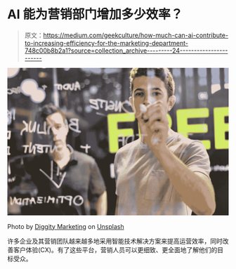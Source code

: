 # AI 能为营销部门增加多少效率？

> 原文：<https://medium.com/geekculture/how-much-can-ai-contribute-to-increasing-efficiency-for-the-marketing-department-748c00b8b2a1?source=collection_archive---------24----------------------->

![](img/11869d3e08b7d6b378a76b1584432b17.png)

Photo by [Diggity Marketing](https://unsplash.com/@diggitymarketing?utm_source=medium&utm_medium=referral) on [Unsplash](https://unsplash.com?utm_source=medium&utm_medium=referral)

许多企业及其营销团队越来越多地采用智能技术解决方案来提高运营效率，同时改善客户体验(CX)。有了这些平台，营销人员可以更细致、更全面地了解他们的目标受众。